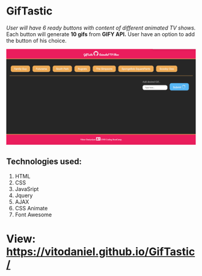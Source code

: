 # GifTastic
*User will have 6 ready buttons with content of different animated TV shows.* 
Each button will generate **10 gifs** from **GIFY API.**
User have an option to add the button of his choice. 

![](assets/gif.png)


## Technologies used:
1. HTML
1. CSS
1. JavaSript
1. Jquery
1. AJAX
1. CSS Animate
1. Font Awesome

# View: https://vitodaniel.github.io/GifTastic/
